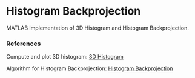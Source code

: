 # Histogram Backprojection

MATLAB implementation of 3D Histogram and Histogram Backprojection.

### References

Compute and plot 3D histogram: [3D Histogram](https://www.mathworks.com/matlabcentral/fileexchange/52686-representation-of-the-3d-joint-rgb-histogram)

Algorithm for Histogram Backprojection: [Histogram Backprojection](https://docs.opencv.org/master/dc/df6/tutorial_py_histogram_backprojection.html)
